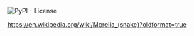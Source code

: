 ![PyPI - License](https://img.shields.io/pypi/l/morel)

https://en.wikipedia.org/wiki/Morelia_(snake)?oldformat=true